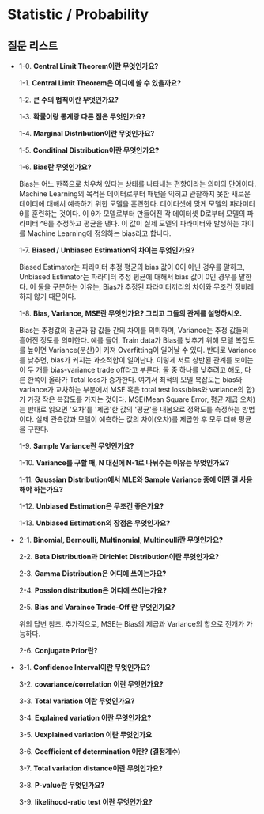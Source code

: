 # Statistic / Probability
 ## 질문 리스트
- 1-0. **Central Limit Theorem이란 무엇인가요?**

  1-1. **Central Limit Theorem은 어디에 쓸 수 있을까요?**

  1-2. **큰 수의 법칙이란 무엇인가요?**

  1-3. **확률이랑 통계랑 다른 점은 무엇인가요?**
  
  1-4. **Marginal Distribution이란 무엇인가요?**
  
  1-5. **Conditinal Distribution이란 무엇인가요?**
  
  1-6. **Bias란 무엇인가요?**
  
    Bias는 어느 한쪽으로 치우쳐 있다는 상태를 나타내는 편향이라는 의미의 단어이다. 
    Machine Learning의 목적은 데이터로부터 패턴을 익히고 관찰하지 못한 새로운 데이터에 대해서 예측하기 위한 모델을 훈련한다.
    데이터셋에 맞게 모델의 파라미터 θ를 훈련하는 것이다. 이 θ가 모델로부터 만들어진 각 데이터셋 D로부터 모델의 파라미터 ^θ를 추정하고 평균을 낸다.
    이 값이 실제 모델의 파라미터와 발생하는 차이를 Machine Learning에 정의하는 bias라고 합니다.
  
  1-7. **Biased / Unbiased Estimation의 차이는 무엇인가요?**
  
    Biased Estimator는 파라미터 추정 평균의 bias 값이 0이 아닌 경우를 말하고, Unbiased Estimator는 파라미터 추정 평균에 대해서 bias 값이 0인 경우를 말한다.
    이 둘을 구분하는 이유는, Bias가 추정된 파라미터끼리의 차이와 무조건 정비례하지 않기 때문이다.
    
  1-8. **Bias, Variance, MSE란 무엇인가요? 그리고 그들의 관계를 설명하시오.**
  
    Bias는 추정값의 평균과 참 값들 간의 차이를 의미하며, Variance는 추정 값들의 흩어진 정도를 의미한다.
    예를 들어, Train data가 Bias를 낮추기 위해 모델 복잡도를 높이면 Variance(분산)이 커져 Overfitting이 일어날 수 있다.
    반대로 Variance를 낮추면, bias가 커지는 과소적합이 일어난다. 이렇게 서로 상반된 관계를 보이는 이 두 개를 bias-variance trade off라고 부른다.
    둘 중 하나를 낮추려고 해도, 다른 한쪽이 올라가 Total loss가 증가한다. 
    여기서 최적의 모델 복잡도는 bias와 variance가 교차하는 부분에서 MSE 혹은 total test loss(bias와 variance의 합)가 가장 작은 복잡도를 가지는 것이다.
    MSE(Mean Square Error, 평균 제곱 오차)는 반대로 읽으면 '오차'를 '제곱'한 값의 '평균'을 내봄으로 정확도를 측정하는 방법이다.
    실제 관측값과 모델이 예측하는 값의 차이(오차)를 제곱한 후 모두 더해 평균을 구한다.
  
  1-9. **Sample Variance란 무엇인가요?**
  
  1-10. **Variance를 구할 때, N 대신에 N-1로 나눠주는 이유는 무엇인가요?**
  
  1-11. **Gaussian Distribution에서 MLE와 Sample Variance 중에 어떤 걸 사용해야 하는가요?**
  
  1-12. **Unbiased Estimation은 무조건 좋은가요?**
  
  1-13. **Unbiased Estimation의 장점은 무엇인가요?**
  
- 2-1. **Binomial, Bernoulli, Multinomial, Multinoulli란 무엇인가요?**

  2-2. **Beta Distribution과 Dirichlet Distribution이란 무엇인가요?**
  
  2-3. **Gamma Distribution은 어디에 쓰이는가요?**
  
  2-4. **Possion distribution은 어디에 쓰이는가요?**
  
  2-5. **Bias and Varaince Trade-Off 란 무엇인가요?**
  
    위의 답변 참조. 추가적으로, MSE는 Bias의 제곱과 Variance의 합으로 전개가 가능하다. 
  
  2-6. **Conjugate Prior란?**
  
- 3-1. **Confidence Interval이란 무엇인가요?**

  3-2. **covariance/correlation 이란 무엇인가요?**
  
  3-3. **Total variation 이란 무엇인가요?**
  
  3-4. **Explained variation 이란 무엇인가요?**
  
  3-5. **Uexplained variation 이란 무엇인가요**
  
  3-6. **Coefficient of determination 이란? (결정계수)**
  
  3-7. **Total variation distance이란 무엇인가요?**
  
  3-8. **P-value란 무엇인가요?**
  
  3-9. **likelihood-ratio test 이란 무엇인가요?**
